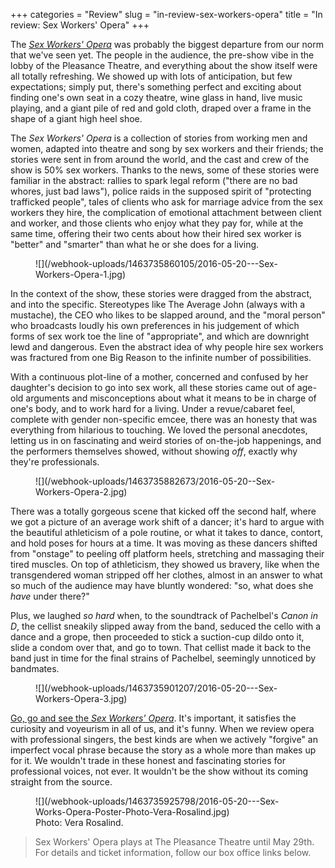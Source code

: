 +++
categories = "Review"
slug = "in-review-sex-workers-opera"
title = "In review: Sex Workers&#039; Opera"
+++

The [*Sex Workers' Opera*](http://www.sexworkersopera.com/about/) was probably the biggest departure from our norm that we've seen yet. The people in the audience, the pre-show vibe in the lobby of the Pleasance Theatre, and everything about the show itself were all totally refreshing. We showed up with lots of anticipation, but few expectations; simply put, there's something perfect and exciting about finding one's own seat in a cozy theatre, wine glass in hand, live music playing, and a giant pile of red and gold cloth, draped over a frame in the shape of a giant high heel shoe.

The *Sex Workers' Opera* is a collection of stories from working men and women, adapted into theatre and song by sex workers and their friends; the stories were sent in from around the world, and the cast and crew of the show is 50% sex workers. Thanks to the news, some of these stories were familiar in the abstract: rallies to spark legal reform ("there are no bad whores, just bad laws"), police raids in the supposed spirit of "protecting trafficked people", tales of clients who ask for marriage advice from the sex workers they hire, the complication of emotional attachment between client and worker, and those clients who enjoy what they pay for, while at the same time, offering their two cents about how their hired sex worker is "better" and "smarter" than what he or she does for a living.

<figure data-type="image">
![](/webhook-uploads/1463735860105/2016-05-20---Sex-Workers-Opera-1.jpg)
</figure>

In the context of the show, these stories were dragged from the abstract, and into the specific. Stereotypes like The Average John (always with a mustache), the CEO who likes to be slapped around, and the "moral person" who broadcasts loudly his own preferences in his judgement of which forms of sex work toe the line of "appropriate", and which are downright lewd and dangerous. Even the abstract idea of why people hire sex workers was fractured from one Big Reason to the infinite number of possibilities.

With a continuous plot-line of a mother, concerned and confused by her daughter's decision to go into sex work, all these stories came out of age-old arguments and misconceptions about what it means to be in charge of one's body, and to work hard for a living. Under a revue/cabaret feel, complete with gender non-specific emcee, there was an honesty that was everything from hilarious to touching. We loved the personal anecdotes, letting us in on fascinating and weird stories of on-the-job happenings, and the performers themselves showed, without showing *off*, exactly why they're professionals. 

<figure data-type="image">
![](/webhook-uploads/1463735882673/2016-05-20--Sex-Workers-Opera-2.jpg)
</figure>

There was a totally gorgeous scene that kicked off the second half, where we got a picture of an average work shift of a dancer; it's hard to argue with the beautiful athleticism of a pole routine, or what it takes to dance, contort, and hold poses for hours at a time. It was moving as these dancers shifted from "onstage" to peeling off platform heels, stretching and massaging their tired muscles. On top of athleticism, they showed us bravery, like when the transgendered woman stripped off her clothes, almost in an answer to what so much of the audience may have bluntly wondered: "so, what does she *have* under there?"

Plus, we laughed *so hard* when, to the soundtrack of Pachelbel's *Canon in D*, the cellist sneakily slipped away from the band, seduced the cello with a dance and a grope, then proceeded to stick a suction-cup dildo onto it, slide a condom over that, and go to town. That cellist made it back to the band just in time for the final strains of Pachelbel, seemingly unnoticed by bandmates.

<figure data-type="image">
![](/webhook-uploads/1463735901207/2016-05-20---Sex-Workers-Opera-3.jpg)
</figure>

[Go, go and see the *Sex Workers' Opera*](http://www.sexworkersopera.com/about/). It's important, it satisfies the curiosity and voyeurism in all of us, and it's funny. When we review opera with professional singers, the best kinds are when we actively "forgive" an imperfect vocal phrase because the story as a whole more than makes up for it. We wouldn't trade in these honest and fascinating stories for professional voices, not ever. It wouldn't be the show without its coming straight from the source.

<figure data-type="image">
![](/webhook-uploads/1463735925798/2016-05-20---Sex-Works-Opera-Poster-Photo-Vera-Rosalind.jpg)
<figcaption>Photo: Vera Rosalind.</figcaption>
</figure>

>Sex Workers' Opera plays at The Pleasance Theatre until May 29th. For details and ticket information, follow our box office links below.
